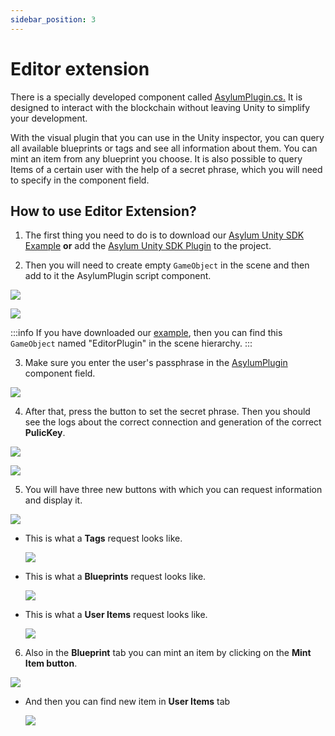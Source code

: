 ```yaml
---
sidebar_position: 3
---
```


# Editor extension

There is a specially developed component called [AsylumPlugin.cs.](https://gitlab.com/asylum-space/asylum-unity-sdk/-/tree/main/AsylumSDK/AsylumPlugin.cs)
It is designed to interact with the blockchain without leaving Unity to simplify your development.

With the visual plugin that you can use in the Unity inspector, you can query all available blueprints or tags and see all information about them.
You can mint an item from any blueprint you choose.
It is also possible to query Items of a certain user with the help of a secret phrase, which you will need to specify in the component field.

## How to use Editor Extension?

1. The first thing you need to do is to download our [Asylum Unity SDK Example](https://gitlab.com/asylum-space/asylum-unity-sdk-example) **or** add the [Asylum Unity SDK Plugin](https://gitlab.com/asylum-space/asylum-unity-sdk) to the project.

2. Then you will need to create empty `GameObject` in the scene and then add to it the AsylumPlugin script component.

  ![](img/EditorPlugin_CreateObj.png)

  ![](img/EditorPlugin_SetComponent.png)

  :::info
  If you have downloaded our [example](https://gitlab.com/asylum-space/asylum-unity-sdk-example), then you can find this `GameObject` named "EditorPlugin" in the scene hierarchy.
  :::

3. Make sure you enter the user's passphrase in the [AsylumPlugin](https://gitlab.com/asylum-space/asylum-unity-sdk/-/tree/main/AsylumSDK/AsylumPlugin.cs) component field.

  ![](img/EditorPlugin_SetPhrase.png)

4. After that, press the button to set the secret phrase. Then you should see the logs about the correct connection and generation of the correct **PulicKey**.

  ![](img/EditorPlugin_ClickButtonSet.png)

  ![](img/EditorPlugin_ConnectLogs.png)

5. You will have three new buttons with which you can request information and display it.

  ![](img/EditorPlugin_AllButtons.png)

- This is what a **Tags** request looks like.

  ![](img/EditorPlugin_TagButton.png)
- This is what a **Blueprints** request looks like.

  ![](img/EditorPlugin_BlueprintButton.png)

- This is what a **User Items** request looks like.

  ![](img/EditorPlugin_ItemButton.png)

6. Also in the **Blueprint** tab you can mint an item by clicking on the **Mint Item button**.

  ![](img/EditorPlugin_MintItem.png)

- And then you can find new item in **User Items** tab

  ![](img/EditorPlugin_ItemIsMinted.png)

